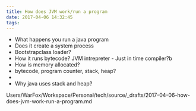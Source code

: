 ```yaml
---
title: How does JVM work/run a program
date: 2017-04-06 14:32:45
tags:
---
```


* What happens you run a java program
* Does it create a system process
* Bootstrapclass loader?
* How it runs bytecode?
    JVM intrepreter - Just in time compiler?b
* How is memory allocated?
* bytecode, program counter, stack, heap?
*
* Why java uses stack and heap?

Users/WarFox/Workspace/Personal/tech/source/_drafts/2017-04-06-how-does-jvm-work-run-a-program.md
